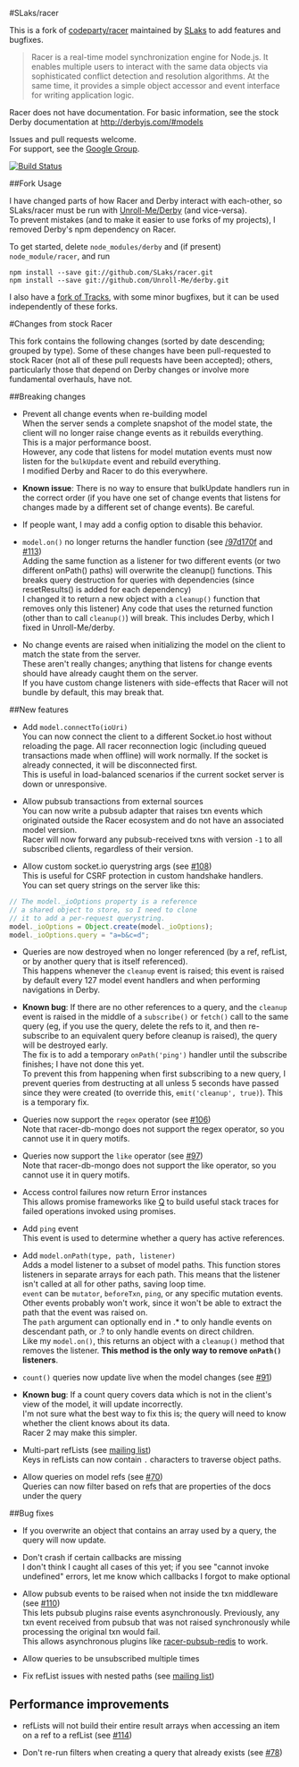 #SLaks/racer

This is a fork of [codeparty/racer](https://github.com/codeparty/racer) maintained by [SLaks](http://slaks.net) to add features and bugfixes.

 > Racer is a real-time model synchronization engine for Node.js. It enables multiple users to interact with the same data objects via sophisticated conflict detection and resolution algorithms. At the same time, it provides a simple object accessor and event interface for writing application logic.

Racer does not have documentation.  For basic information, see the stock Derby documentation at http://derbyjs.com/#models

Issues and pull requests welcome.  
For support, see the [Google Group](https://groups.google.com/forum/?fromgroups#!forum/derbyjs).


[![Build
Status](https://secure.travis-ci.org/SLaks/racer.png)](http://travis-ci.org/SLaks/racer)

##Fork Usage

I have changed parts of how Racer and Derby interact with each-other, so SLaks/racer must be run with [Unroll-Me/Derby](https://github.com/Unroll-Me/derby) (and vice-versa).  
To prevent mistakes (and to make it easier to use forks of my projects), I removed Derby's npm dependency on Racer.

To get started, delete `node_modules/derby` and (if present) `node_module/racer`, and run

```shell
npm install --save git://github.com/SLaks/racer.git
npm install --save git://github.com/Unroll-Me/derby.git
```

I also have a [fork of Tracks](https://github.com/Unroll-Me/tracks), with some minor bugfixes, but it can be used independently of these forks.

#Changes from stock Racer

This fork contains the following changes (sorted by date descending; grouped by type).
Some of these changes have been pull-requested to stock Racer (not all of these pull requests have been accepted); others, particularly those that depend on Derby changes or involve more fundamental overhauls, have not.

##Breaking changes

 - Prevent all change events when re-building model  
When the server sends a complete snapshot of the model state, the client will no longer raise change events as it rebuilds everything.  
This is a major performance boost.  
However, any code that listens for model mutation events must now listen for the `bulkUpdate` event and rebuild everything.  
I modified Derby and Racer to do this everywhere.  
  - **Known issue**: There is no way to ensure that bulkUpdate handlers run in the correct order (if you have one set of change events that listens for changes made by a different set of change events).  Be careful.
  - If people want, I may add a config option to disable this behavior.

 - `model.on()` no longer returns the handler function (see [/97d170f](https://github.com/SLaks/racer/commit/97d170f7ee5731da58f7a804a580f7e5f0cd6de7) and [#113](https://github.com/codeparty/racer/issues/113))  
Adding the same function as a listener for two different events (or two
different onPath() paths) will overwrite the cleanup() functions.
This breaks query destruction for queries with dependencies (since
resetResults() is added for each dependency)  
I changed it to return a new object with a `cleanup()` function that removes only this listener)
Any code that uses the returned function (other than to call `cleanup()`)
will break.  This includes Derby, which I fixed in Unroll-Me/derby.  

 - No change events are raised when initializing the model on the client to match the state from the server.  
These aren't really changes; anything that listens for change events should have already caught them on the server.  
If you have custom change listeners with side-effects that Racer will not bundle by default, this may break that.

##New features
 - Add `model.connectTo(ioUri)`  
You can now connect the client to a different Socket.io host without reloading the page.  All racer reconnection logic (including queued transactions made when offline) will work normally.  If the socket is already connected, it will be disconnected first.  
This is useful in load-balanced scenarios if the current socket server is down or unresponsive.

 - Allow pubsub transactions from external sources  
You can now write a pubsub adapter that raises txn events which originated outside the Racer ecosystem and do not have an associated model version.  
Racer will now forward any pubsub-received txns with version `-1` to all subscribed clients, regardless of their version.  

 - Allow custom socket.io querystring args (see [#108](https://github.com/codeparty/racer/issues/108))  
This is useful for CSRF protection in custom handshake handlers.  
You can set query strings on the server like this:  
```js
// The model._ioOptions property is a reference
// a shared object to store, so I need to clone
// it to add a per-request querystring.
model._ioOptions = Object.create(model._ioOptions);
model._ioOptions.query = "a=b&c=d";
```
 - Queries are now destroyed when no longer referenced (by a ref, refList, or by another query that is itself referenced).  
This happens whenever the `cleanup` event is raised; this event is raised by default every 127 model event handlers and when performing navigations in Derby.  

  - **Known bug**: If there are no other references to a query, and the `cleanup` event is raised in the middle of a `subscribe()` or `fetch()` call to the same query (eg, if you use the query, delete the refs to it, and then re-subscribe to an equivalent query before cleanup is raised), the query will be destroyed early.  
The fix is to add a temporary `onPath('ping')` handler until the subscribe finishes; I have not done this yet.  
To prevent this from happening when first subscribing to a new query, I prevent queries from destructing at all unless 5 seconds have passed since they were created  (to override this, `emit('cleanup', true)`).  This is a temporary fix.

 - Queries now support the `regex` operator  (see [#106](https://github.com/codeparty/racer/issues/106))    
Note that racer-db-mongo does not support the regex operator, so you cannot use it in query motifs.

 - Queries now support the `like` operator  (see [#97](https://github.com/codeparty/racer/issues/97))    
Note that racer-db-mongo does not support the like operator, so you cannot use it in query motifs.

 - Access control failures now return Error instances  
This allows promise frameworks like [Q](https://github.com/kriskowal/q) to build useful stack traces for failed operations invoked using promises.

 - Add `ping` event  
This event is used to determine whether a query has active references.

 - Add `model.onPath(type, path, listener)`  
Adds a model listener to a subset of model paths.  This function stores listeners in separate arrays for each path. This means that the listener isn't called at all for other paths, saving loop time.   
`event` can be `mutator`, `beforeTxn`, `ping`, or any specific mutation events.  Other events probably won't work, since it won't be able to extract the path that the event was raised on.  
The `path` argument can optionally end in .* to only handle events on descendant path, or .? to only handle events on direct children.  
Like my `model.on()`, this returns an object with a `cleanup()` method that removes the listener.  **This method is the only way to remove `onPath()` listeners**.

 - `count()` queries now update live when the model changes  (see [#91](https://github.com/codeparty/racer/issues/91S))  
  - **Known bug**: If a count query covers data which is not in the client's view of the model, it will update incorrectly.  
I'm not sure what the best way to fix this is; the query will need to know whether the client knows about its data.  
Racer 2 may make this simpler.

 - Multi-part refLists (see [mailing list](https://groups.google.com/forum/?fromgroups=#!topic/derbyjs/5xqPYTaGNEA))  
Keys in refLists can now contain `.` characters to traverse object paths.

 - Allow queries on model refs  (see [#70](https://github.com/codeparty/racer/issues/70))  
   Queries can now filter based on refs that are properties of the docs under the query


##Bug fixes
 - If you overwrite an object that contains an array used by a query, the query will now update.

 - Don't crash if certain callbacks are missing  
I don't think I caught all cases of this yet; if you see "cannot invoke undefined" errors, let me know which callbacks I forgot to make optional

 - Allow pubsub events to be raised when not inside the txn middleware (see [#110](https://github.com/codeparty/racer/issues/110))  
This lets pubsub plugins raise events asynchronously.  Previously, any txn event received from pubsub that was not raised synchronously while processing the original txn would fail.  
This allows asynchronous plugins like [racer-pubsub-redis](https://github.com/codeparty/racer-pubsub-redis) to work.

 - Allow queries to be unsubscribed multiple times

 - Fix refList issues with nested paths (see [mailing list](https://groups.google.com/forum/?fromgroups=#!topic/derbyjs/oLr2xlFjGcQ))

## Performance improvements
 - refLists will not build their entire result arrays when accessing an item on a ref to a refList (see [#114](https://github.com/codeparty/racer/issues/114))  

 - Don't re-run filters when creating a query that already exists  (see [#78](https://github.com/codeparty/racer/issues/78))  

